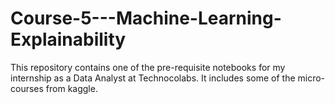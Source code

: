 # Course-5---Machine-Learning-Explainability
This repository contains one of the pre-requisite notebooks for my internship as a Data Analyst at Technocolabs. It includes some of the micro-courses from kaggle.
